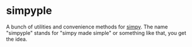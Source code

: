 simpyple
========================

A bunch of utilities and convenience methods for [simpy](http://simpy.readthedocs.org/). The name "simpyple" stands for "simpy made simple" or something like that, you get the idea.
